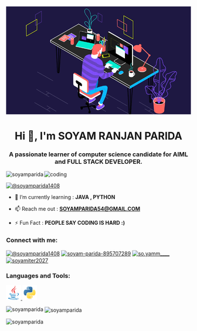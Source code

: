 ![logo](https://github.com/soyamparida/soyamparida/blob/master/BANNER.1.gif)
<h1 align="center">Hi 👋, I'm SOYAM RANJAN PARIDA</h1>
<h3 align="center">A passionate learner of computer science candidate for AIML and FULL STACK DEVELOPER.</h3>
<img align="right" alt="coding" width="400" src="https://camo.githubusercontent.com/19db51af5f90f1b152bc0b9078f5fe97053955be5074f03f17019c70345bdcdb/68747470733a2f2f6d69726f2e6d656469756d2e636f6d2f6d61782f313336302f302a37513379765349765f7430696f4a2d5a2e676966">
<p align="left"> <img src="https://komarev.com/ghpvc/?username=soyamparida&label=Profile%20views&color=0e75b6&style=flat" alt="soyamparida" /> </p>

<p align="left"> <a href="https://twitter.com/@soyamparida1408" target="blank"><img src="https://img.shields.io/twitter/follow/@soyamparida1408?logo=twitter&style=for-the-badge" alt="@soyamparida1408" /></a> </p>

- 🌱 I’m currently learning : **JAVA , PYTHON**

- 📫 Reach me out : **SOYAMPARIDA54@GMAIL.COM**

- ⚡ Fun Fact : **PEOPLE SAY CODING IS HARD :)**

<h3 align="left">Connect with me:</h3>
<p align="left">
<a href="https://twitter.com/@soyamparida1408" target="blank"><img align="center" src="https://raw.githubusercontent.com/rahuldkjain/github-profile-readme-generator/master/src/images/icons/Social/twitter.svg" alt="@soyamparida1408" height="30" width="40" /></a>
<a href="https://linkedin.com/in/soyam-parida-895707289" target="blank"><img align="center" src="https://raw.githubusercontent.com/rahuldkjain/github-profile-readme-generator/master/src/images/icons/Social/linked-in-alt.svg" alt="soyam-parida-895707289" height="30" width="40" /></a>
<a href="https://instagram.com/so.yamm____" target="blank"><img align="center" src="https://raw.githubusercontent.com/rahuldkjain/github-profile-readme-generator/master/src/images/icons/Social/instagram.svg" alt="so.yamm____" height="30" width="40" /></a>
<a href="https://www.leetcode.com/soyamiter2027" target="blank"><img align="center" src="https://raw.githubusercontent.com/rahuldkjain/github-profile-readme-generator/master/src/images/icons/Social/leet-code.svg" alt="soyamiter2027" height="30" width="40" /></a>
</p>

<h3 align="left">Languages and Tools:</h3>
<p align="left"> <a href="https://www.java.com" target="_blank" rel="noreferrer"> <img src="https://raw.githubusercontent.com/devicons/devicon/master/icons/java/java-original.svg" alt="java" width="40" height="40"/> </a> <a href="https://www.python.org" target="_blank" rel="noreferrer"> <img src="https://raw.githubusercontent.com/devicons/devicon/master/icons/python/python-original.svg" alt="python" width="40" height="40"/> </a> </p>

<p><img align="left" src="https://github-readme-stats.vercel.app/api/top-langs?username=soyamparida&show_icons=true&locale=en&layout=compact" alt="soyamparida" /></p>

<p>&nbsp;<img align="center" src="https://github-readme-stats.vercel.app/api?username=soyamparida&show_icons=true&locale=en" alt="soyamparida" /></p>

<p><img align="center" src="https://github-readme-streak-stats.herokuapp.com/?user=soyamparida&" alt="soyamparida" /></p>











